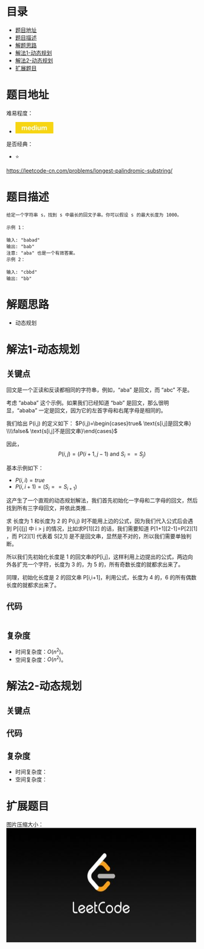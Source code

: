 # 目录
* [题目地址](#题目地址)
* [题目描述](#题目描述)
* [解题思路](#解题思路)
* [解法1-动态规划](#解法1-动态规划)
* [解法2-动态规划](#解法2-动态规划)
* [扩展题目](#扩展题目)



# 题目地址
难易程度：
- ![medium.jpg](../.images/medium.jpg)

是否经典：
- ⭐️

https://leetcode-cn.com/problems/longest-palindromic-substring/

# 题目描述
```text
给定一个字符串 s，找到 s 中最长的回文子串。你可以假设 s 的最大长度为 1000。

示例 1：

输入: "babad"
输出: "bab"
注意: "aba" 也是一个有效答案。
示例 2：

输入: "cbbd"
输出: "bb"
```


# 解题思路
- 动态规划


# 解法1-动态规划
## 关键点
回文是一个正读和反读都相同的字符串，例如，“aba” 是回文，而 “abc” 不是。

考虑 “ababa” 这个示例。如果我们已经知道 “bab” 是回文，那么很明显，“ababa” 一定是回文，因为它的左首字母和右尾字母是相同的。

我们给出 P(i,j) 的定义如下：
$P(i,j)=\begin{cases}true& \text{s[i,j]是回文串} \\\\false& \text{s[i,j]不是回文串}\end{cases}$
​	


因此，
$$P(i, j) = ( P(i+1, j-1) \text{ and } S_i == S_j )$$

基本示例如下：
- $P(i,i)=true$
- $P(i, i+1) = ( S_i == S_{i+1} )$

这产生了一个直观的动态规划解法，我们首先初始化一字母和二字母的回文，然后找到所有三字母回文，并依此类推…

求 长度为 1 和长度为 2 的 P(i,j) 时不能用上边的公式，因为我们代入公式后会遇到 P[i][j] 中 i > j 的情况，比如求P[1][2] 的话，我们需要知道 P[1+1][2-1]=P[2][1] ，而 P[2][1] 代表着 S[2,1] 是不是回文串，显然是不对的，所以我们需要单独判断。

所以我们先初始化长度是 1 的回文串的P[i,j]，这样利用上边提出的公式，两边向外各扩充一个字符，长度为 3 的，为 5 的，所有奇数长度的就都求出来了。

同理，初始化长度是 2 的回文串 P[i,i+1]，利用公式，长度为 4 的，6 的所有偶数长度的就都求出来了。

## 代码
```Java

```


## 复杂度
- 时间复杂度：$O(n^2)$。
- 空间复杂度：$O(n^2)$。


# 解法2-动态规划
## 关键点



## 代码



## 复杂度
- 时间复杂度：
- 空间复杂度：


# 扩展题目




图片压缩大小：
<img src="../.images/leetcode.jpeg" width="500" height="300">